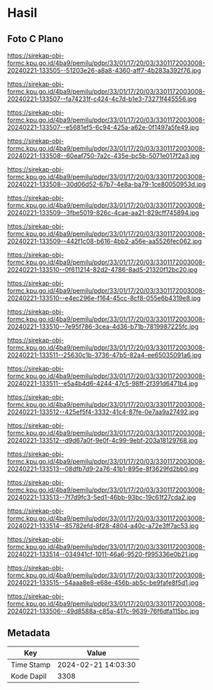 # Hasil

## Foto C Plano

https://sirekap-obj-formc.kpu.go.id/4ba9/pemilu/pdpr/33/01/17/20/03/3301172003008-20240221-133505--51203e26-a8a8-4360-aff7-4b283a392f76.jpg

https://sirekap-obj-formc.kpu.go.id/4ba9/pemilu/pdpr/33/01/17/20/03/3301172003008-20240221-133507--fa74231f-c424-4c7d-b1e3-73271f445556.jpg

https://sirekap-obj-formc.kpu.go.id/4ba9/pemilu/pdpr/33/01/17/20/03/3301172003008-20240221-133507--e5681ef5-6c94-425a-a62e-0f1497a5fe49.jpg

https://sirekap-obj-formc.kpu.go.id/4ba9/pemilu/pdpr/33/01/17/20/03/3301172003008-20240221-133508--60eaf750-7a2c-435e-bc5b-5071e017f2a3.jpg

https://sirekap-obj-formc.kpu.go.id/4ba9/pemilu/pdpr/33/01/17/20/03/3301172003008-20240221-133508--30d06d52-67b7-4e8a-ba79-1ce80050953d.jpg

https://sirekap-obj-formc.kpu.go.id/4ba9/pemilu/pdpr/33/01/17/20/03/3301172003008-20240221-133509--3fbe5019-826c-4cae-aa21-829cff745894.jpg

https://sirekap-obj-formc.kpu.go.id/4ba9/pemilu/pdpr/33/01/17/20/03/3301172003008-20240221-133509--442f1c08-b616-4bb2-a56e-aa5526fec062.jpg

https://sirekap-obj-formc.kpu.go.id/4ba9/pemilu/pdpr/33/01/17/20/03/3301172003008-20240221-133510--0f611214-82d2-4786-8ad5-21320f12bc20.jpg

https://sirekap-obj-formc.kpu.go.id/4ba9/pemilu/pdpr/33/01/17/20/03/3301172003008-20240221-133510--e4ec296e-f164-45cc-8cf8-055e6b4319e8.jpg

https://sirekap-obj-formc.kpu.go.id/4ba9/pemilu/pdpr/33/01/17/20/03/3301172003008-20240221-133510--7e95f786-3cea-4d36-b71b-7819987225fc.jpg

https://sirekap-obj-formc.kpu.go.id/4ba9/pemilu/pdpr/33/01/17/20/03/3301172003008-20240221-133511--25630c1b-3736-47b5-82a4-ee65035091a6.jpg

https://sirekap-obj-formc.kpu.go.id/4ba9/pemilu/pdpr/33/01/17/20/03/3301172003008-20240221-133511--e5a4b4d6-4244-47c5-98ff-2f391d6471b4.jpg

https://sirekap-obj-formc.kpu.go.id/4ba9/pemilu/pdpr/33/01/17/20/03/3301172003008-20240221-133512--425ef5f4-3332-41c4-87fe-0e7aa9a27492.jpg

https://sirekap-obj-formc.kpu.go.id/4ba9/pemilu/pdpr/33/01/17/20/03/3301172003008-20240221-133512--d9d67a0f-9e0f-4c99-9ebf-203a18129768.jpg

https://sirekap-obj-formc.kpu.go.id/4ba9/pemilu/pdpr/33/01/17/20/03/3301172003008-20240221-133513--08dfb7d9-2a76-41b1-895e-8f3629fd2bb0.jpg

https://sirekap-obj-formc.kpu.go.id/4ba9/pemilu/pdpr/33/01/17/20/03/3301172003008-20240221-133513--7f7d9fc3-5ed1-46bb-93bc-19c61f27cda2.jpg

https://sirekap-obj-formc.kpu.go.id/4ba9/pemilu/pdpr/33/01/17/20/03/3301172003008-20240221-133514--85782efd-8f28-4804-a40c-a72e3ff7ac53.jpg

https://sirekap-obj-formc.kpu.go.id/4ba9/pemilu/pdpr/33/01/17/20/03/3301172003008-20240221-133514--034941cf-1011-46a6-9520-f995336e0b21.jpg

https://sirekap-obj-formc.kpu.go.id/4ba9/pemilu/pdpr/33/01/17/20/03/3301172003008-20240221-133515--54aaa8e8-e68e-456b-ab5c-be9fafe8f5d1.jpg

https://sirekap-obj-formc.kpu.go.id/4ba9/pemilu/pdpr/33/01/17/20/03/3301172003008-20240221-133506--49d8588a-c85a-417c-9639-76f6dfa115bc.jpg


## Metadata

| Key        | Value               |
| ---------- | ------------------- |
| Time Stamp | 2024-02-21 14:03:30 |
| Kode Dapil | 3308                |



